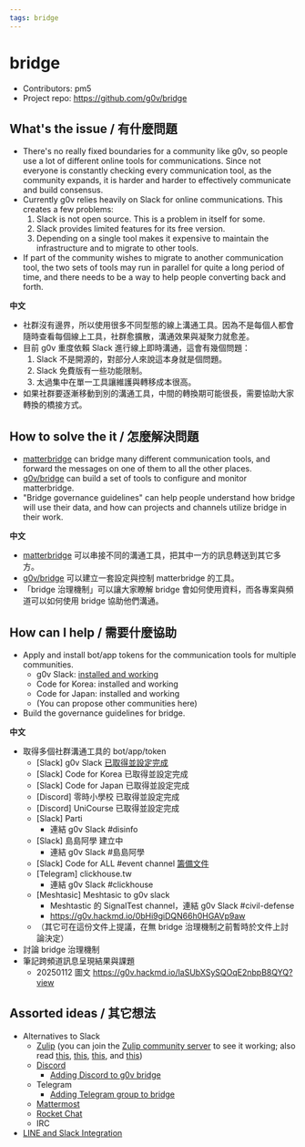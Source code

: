 ```yaml
---
tags: bridge
---
```

# bridge

- Contributors: pm5
- Project repo: https://github.com/g0v/bridge

## What's the issue / 有什麼問題

- There's no really fixed boundaries for a community like g0v, so people use a lot of different online tools for communications.  Since not everyone is constantly checking every communication tool, as the community expands, it is harder and harder to effectively communicate and build consensus.
- Currently g0v relies heavily on Slack for online communications.  This creates a few problems:
    1. Slack is not open source.  This is a problem in itself for some.
    2. Slack provides limited features for its free version.
    3. Depending on a single tool makes it expensive to maintain the infrastructure and to migrate to other tools.
- If part of the community wishes to migrate to another communication tool, the two sets of tools may run in parallel for quite a long period of time, and there needs to be a way to help people converting back and forth.

**中文**

- 社群沒有邊界，所以使用很多不同型態的線上溝通工具。因為不是每個人都會隨時查看每個線上工具，社群愈擴散，溝通效果與凝聚力就愈差。
- 目前 g0v 重度依賴 Slack 進行線上即時溝通，這會有幾個問題：
    1. Slack 不是開源的，對部分人來說這本身就是個問題。
    2. Slack 免費版有一些功能限制。
    3. 太過集中在單一工具讓維護與轉移成本很高。
- 如果社群要逐漸移動到別的溝通工具，中間的轉換期可能很長，需要協助大家轉換的橋接方式。

## How to solve the it / 怎麼解決問題

- [matterbridge](https://github.com/42wim/matterbridge) can bridge many different communication tools, and forward the messages on one of them to all the other places.
- [g0v/bridge](https://github.com/g0v/bridge) can build a set of tools to configure and monitor matterbridge.
- "Bridge governance guidelines" can help people understand how bridge will use their data, and how can projects and channels utilize bridge in their work.

**中文**

- [matterbridge](https://github.com/42wim/matterbridge) 可以串接不同的溝通工具，把其中一方的訊息轉送到其它多方。
- [g0v/bridge](https://github.com/g0v/bridge) 可以建立一套設定與控制 matterbridge 的工具。
- 「bridge 治理機制」可以讓大家瞭解 bridge 會如何使用資料，而各專案與頻道可以如何使用 bridge 協助他們溝通。

## How can I help / 需要什麼協助

- Apply and install bot/app tokens for the communication tools for multiple communities.
    - g0v Slack: [installed and working](https://g0v.hackmd.io/xbrqQThXSNmWTepWqbZ9GQ)
    - Code for Korea: installed and working
    - Code for Japan: installed and working
    - (You can propose other communities here)
- Build the governance guidelines for bridge.

**中文**

- 取得多個社群溝通工具的 bot/app/token
    - [Slack] g0v Slack [已取得並設定完成](https://g0v.hackmd.io/xbrqQThXSNmWTepWqbZ9GQ)
    - [Slack] Code for Korea 已取得並設定完成
    - [Slack] Code for Japan 已取得並設定完成
    - [Discord] 零時小學校 已取得並設定完成
    - [Discord] UniCourse 已取得並設定完成
    - [Slack] Parti
        - 連結 g0v Slack #disinfo
    - [Slack] 島島阿學 建立中
        - 連結 g0v Slack #島島阿學
    - [Slack] Code for ALL #event channel [籌備文件](https://g0v.hackmd.io/mHhoDJlYRIClYZIOlMjgqg)
    - [Telegram] clickhouse.tw
        - 連結 g0v Slack #clickhouse
    - [Meshtasic] Meshtasic to g0v slack
        - Meshtastic 的 SignalTest channel，連結 g0v Slack #civil-defense
        - https://g0v.hackmd.io/0bHi9giDQN66h0HGAVp9aw
    - （其它可在這份文件上提議，在無 bridge 治理機制之前暫時於文件上討論決定）
- 討論 bridge 治理機制
- 筆記跨頻道訊息呈現結果與課題
    - 20250112 圖文 https://g0v.hackmd.io/laSUbXSySQOqE2nbpB8QYQ?view

## Assorted ideas / 其它想法

- Alternatives to Slack
    - [Zulip](https://github.com/zulip/zulip) (you can join the [Zulip community server](https://zulip.readthedocs.io/en/latest/contributing/chat-zulip-org.html) to see it working; also read [this](https://zulip.com/for/open-source/), [this](https://zulip.com/for/communities/), [this](https://zulip.com/help/moderating-open-organizations), and [this](https://news.ycombinator.com/item?id=27149123))
    - [Discord](https://discord.com/)
        - [Adding Discord to g0v bridge](https://g0v.hackmd.io/vdIjwcbiQcm3FCnKrcsaiA)
    - Telegram
        - [Adding Telegram group to bridge](https://g0v.hackmd.io/a3IelgLGT-GwisBu0RNNXQ?view)
    - [Mattermost](https://github.com/mattermost/mattermost-server)
    - [Rocket Chat](https://github.com/RocketChat/Rocket.Chat)
    - IRC
- [LINE and Slack Integration](https://g0v.hackmd.io/HSdBjpZcTdu5VHUsv4DRKA)